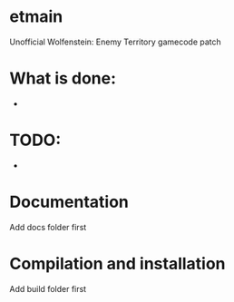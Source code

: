 # etmain

Unofficial Wolfenstein: Enemy Territory gamecode patch

# What is done:

 *
 
# TODO:
 *

# Documentation

Add docs folder first

#  Compilation and installation

Add build folder first
